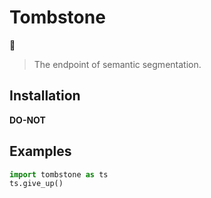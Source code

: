 # Tombstone
:ghost:

> The endpoint of semantic segmentation.

## Installation

**DO-NOT**

## Examples

```python
import tombstone as ts
ts.give_up()
```
